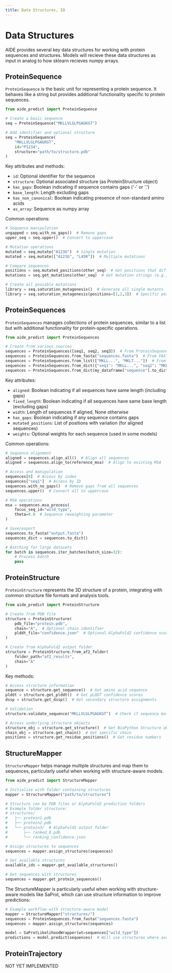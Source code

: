 ```yaml
---
title: Data Structures, IO
---
```


# Data Structures

AIDE provides several key data structures for working with protein sequences and structures. Models will recieve these data structures as input in analog to how sklearn recieves numpy arrays.

## ProteinSequence

`ProteinSequence` is the basic unit for representing a protein sequence. It behaves like a string but provides additional functionality specific to protein sequences.

```python
from aide_predict import ProteinSequence

# Create a basic sequence
seq = ProteinSequence("MKLLVLGLPGAGKGT")

# Add identifier and optional structure
seq = ProteinSequence(
    "MKLLVLGLPGAGKGT",
    id="P1234",
    structure="path/to/structure.pdb"
)
```

Key attributes and methods:

- `id`: Optional identifier for the sequence
- `structure`: Optional associated structure (as ProteinStructure object)
- `has_gaps`: Boolean indicating if sequence contains gaps ('-' or '.')
- `base_length`: Length excluding gaps
- `has_non_canonical`: Boolean indicating presence of non-standard amino acids
- `as_array`: Sequence as numpy array

Common operations:

```python
# Sequence manipulation
ungapped = seq.with_no_gaps()  # Remove gaps
upper_seq = seq.upper()  # Convert to uppercase

# Mutation operations
mutated = seq.mutate("A123G")  # Single mutation
mutated = seq.mutate(["A123G", "L45R"])  # Multiple mutations

# Compare sequences
positions = seq.mutated_positions(other_seq)  # Get positions that differ
mutations = seq.get_mutations(other_seq)  # Get mutation strings (e.g., "A123G")

# Create all possible mutations
library = seq.saturation_mutagenesis()  # Generate all single mutants
library = seq.saturation_mutagenesis(positions=[1,2,3])  # Specific positions
```

## ProteinSequences

`ProteinSequences` manages collections of protein sequences, similar to a list but with additional functionality for protein-specific operations.

```python
from aide_predict import ProteinSequences

# Create from various sources
sequences = ProteinSequences([seq1, seq2, seq3])  # From ProteinSequence objects
sequences = ProteinSequences.from_fasta("sequences.fasta")  # From FASTA file
sequences = ProteinSequences.from_list(["MKLL...", "MKLT..."])  # From strings
sequences = ProteinSequences.from_dict({"seq1": "MKLL...", "seq2": "MKLT..."})
sequences = ProteinSequences.from_dict(my_dataframe["sequence"].to_dict())
```

Key attributes:

- `aligned`: Boolean indicating if all sequences have same length (including gaps)
- `fixed_length`: Boolean indicating if all sequences have same base length (excluding gaps)
- `width`: Length of sequences if aligned, None otherwise
- `has_gaps`: Boolean indicating if any sequence contains gaps
- `mutated_positions`: List of positions with variation (for aligned sequences)
- `weights`: Optional weights for each sequence (used in some models)

Common operations:

```python
# Sequence alignment
aligned = sequences.align_all()  # Align all sequences
aligned = sequences.align_to(reference_msa)  # Align to existing MSA

# Access and manipulation
sequences[0]  # Access by index
sequences["seq1"]  # Access by ID
sequences.with_no_gaps()  # Remove gaps from all sequences
sequences.upper()  # Convert all to uppercase

# MSA operations
msa = sequences.msa_process(
    focus_seq_id="wild_type",
    theta=0.8  # Sequence reweighting parameter
)

# Save/export
sequences.to_fasta("output.fasta")
sequences_dict = sequences.to_dict()

# Batching for large datasets
for batch in sequences.iter_batches(batch_size=32):
    # Process batch
    pass
```

## ProteinStructure

`ProteinStructure` represents the 3D structure of a protein, integrating with common structure file formats and analysis tools.

```python
from aide_predict import ProteinStructure

# Create from PDB file
structure = ProteinStructure(
    pdb_file="protein.pdb",
    chain="A",  # Optional chain identifier
    plddt_file="confidence.json"  # Optional AlphaFold2 confidence scores
)

# Create from AlphaFold2 output folder
structure = ProteinStructure.from_af2_folder(
    folder_path="af2_results",
    chain="A"
)
```

Key methods:

```python
# Access structure information
sequence = structure.get_sequence()  # Get amino acid sequence
plddt = structure.get_plddt()  # Get pLDDT confidence scores
dssp = structure.get_dssp()  # Get secondary structure assignments

# Validation
structure.validate_sequence("MKLLVLGLPGAGKGT")  # Check if sequence matches structure

# Access underlying structure objects
structure_obj = structure.get_structure()  # Get BioPython Structure object
chain_obj = structure.get_chain()  # Get specific chain
positions = structure.get_residue_positions()  # Get residue numbers
```

## StructureMapper

`StructureMapper` helps manage multiple structures and map them to sequences, particularly useful when working with structure-aware models.

```python
from aide_predict import StructureMapper

# Initialize with folder containing structures
mapper = StructureMapper("path/to/structures")

# Structure can be PDB files or AlphaFold2 prediction folders
# Example folder structure:
# structures/
#   ├── protein1.pdb
#   ├── protein2.pdb
#   └── protein3/  # AlphaFold2 output folder
#       ├── ranked_0.pdb
#       └── ranking_confidence.json

# Assign structures to sequences
sequences = mapper.assign_structures(sequences)

# Get available structures
available_ids = mapper.get_available_structures()

# Get sequences with structures
sequences = mapper.get_protein_sequences()
```

The StructureMapper is particularly useful when working with structure-aware models like SaProt, which can use structure information to improve predictions:

```python
# Example workflow with structure-aware model
mapper = StructureMapper("structures/")
sequences = ProteinSequences.from_fasta("sequences.fasta")
sequences = mapper.assign_structures(sequences)

model = SaProtLikelihoodWrapper(wt=sequences["wild_type"])
predictions = model.predict(sequences)  # Will use structures where available, falling back to the WT structure
```

## ProteinTrajectory

NOT YET IMPLEMENTED